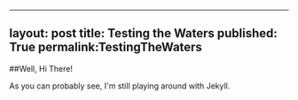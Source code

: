  ---
layout: post
title: Testing the Waters
published: True
permalink:TestingTheWaters
---

##Well, Hi There!

As you can probably see, I'm still playing around with Jekyll.